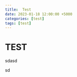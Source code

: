 ```yaml
---
title:  Test
date: 2023-01-18 12:00:00 +5000
categories: [test]
tags: [test]
---
```


# TEST

sdasd


sd
